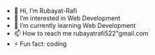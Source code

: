 - 👋 Hi, I’m Rubayat-Rafi
- 👀 I’m interested in Web Development
- 🌱 I’m currently learning Web Development
- 📫 How to reach me rubayatrafi522"gmail.com
- ⚡ Fun fact: coding

<!---
Rubayat-Rafi/Rubayat-Rafi is a ✨ special ✨ repository because its `README.md` (this file) appears on your GitHub profile.
You can click the Preview link to take a look at your changes.
--->
